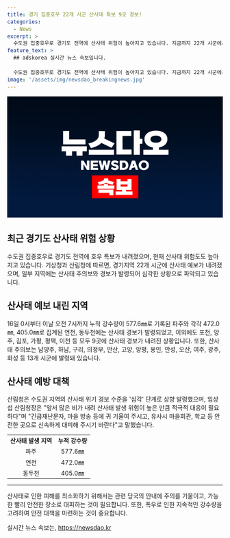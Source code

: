 ```yaml
---
title: 경기 집중호우 22개 시군 산사태 특보 9곳 경보!
categories:
  - News
excerpt: >
  수도권 집중호우로 경기도 전역에 산사태 위험이 높아지고 있습니다. 지금까지 22개 시군에서 산사태 예보가 내려졌으며, 16일 0시부터 오전 7시까지 파주, 연천, 동두천 등에서 산사태 경보가 발령됐습니다. 이에 추가로 9곳에 산사태 경보가 내려진 상황입니다. 또한 13개 시군에는 산사태 주의보가 발령돼 있으며, 산림청은 수도권 지역의 산사태 위기 경보 수준을 심각 단계로 상향 발령했습니다. 관계자는 산사태 발생 위험이 높은 만큼 적극적 대응이 필요하다고 당부했습니다.
feature_text: >
  ## adskorea 실시간 뉴스 속보입니다.

  수도권 집중호우로 경기도 전역에 산사태 위험이 높아지고 있습니다. 지금까지 22개 시군에서 산사태 예보가 내려졌으며, 16일 0시부터 오전 7시까지 파주, 연천, 동두천 등에서 산사태 경보가 발령됐습니다. 이에 추가로 9곳에 산사태 경보가 내려진 상황입니다. 또한 13개 시군에는 산사태 주의보가 발령돼 있으며, 산림청은 수도권 지역의 산사태 위기 경보 수준을 심각 단계로 상향 발령했습니다. 관계자는 산사태 발생 위험이 높은 만큼 적극적 대응이 필요하다고 당부했습니다.
image: '/assets/img/newsdao_breakingnews.jpg'
---
```


<p><img src="/assets/img/newsdao_breakingnews.jpg" alt="adskorea 속보" /></p>

<h2 data-ke-size="size26">최근 경기도 산사태 위험 상황</h2>

<p data-ke-size="size16">수도권 집중호우로 경기도 전역에 호우 특보가 내려졌으며, 현재 산사태 위험도도 높아지고 있습니다. 기상청과 산림청에 따르면, 경기지역 22개 시군에 산사태 예보가 내려졌으며, 일부 지역에는 산사태 주의보와 경보가 발령되어 심각한 상황으로 파악되고 있습니다.</p>

<h2 data-ke-size="size23">산사태 예보 내린 지역</h2>

<p data-ke-size="size16">16일 0시부터 이날 오전 7시까지 누적 강수량이 577.6㎜로 기록된 파주와 각각 472.0㎜, 405.0㎜로 집계된 연천, 동두천에는 산사태 경보가 발령되었고, 이외에도 포천, 양주, 김포, 가평, 평택, 이천 등 모두 9곳에 산사태 경보가 내려진 상황입니다. 또한, 산사태 주의보는 남양주, 하남, 구리, 의정부, 안산, 고양, 양평, 용인, 안성, 오산, 여주, 광주, 화성 등 13개 시군에 발령돼 있습니다.</p>

<h2 data-ke-size="size23">산사태 예방 대책</h2>

<p data-ke-size="size16">산림청은 수도권 지역의 산사태 위기 경보 수준을 '심각' 단계로 상향 발령했으며, 임상섭 산림청장은 "앞서 많은 비가 내려 산사태 발생 위험이 높은 만큼 적극적 대응이 필요하다"며 "긴급재난문자, 마을 방송 등에 귀 기울여 주시고, 유사시 마을회관, 학교 등 안전한 곳으로 신속하게 대피해 주시기 바란다"고 말했습니다.</p>

<table>
  <tr>
    <td style="text-align: center; height: 17px;"><b>산사태 발생 지역</b></td>
    <td style="text-align: center; height: 17px;"><b>누적 강수량</b></td>
  </tr>
  <tr>
    <td style="text-align: center; height: 17px;">파주</td>
    <td style="text-align: center; height: 17px;">577.6㎜</td>
  </tr>
  <tr>
    <td style="text-align: center; height: 17px;">연천</td>
    <td style="text-align: center; height: 17px;">472.0㎜</td>
  </tr>
  <tr>
    <td style="text-align: center; height: 17px;">동두천</td>
    <td style="text-align: center; height: 17px;">405.0㎜</td>
  </tr>
</table>

<hr>

<p data-ke-size="size16">산사태로 인한 피해를 최소화하기 위해서는 관련 당국의 안내에 주의를 기울이고, 가능한 빨리 안전한 장소로 대피하는 것이 필요합니다. 또한, 폭우로 인한 지속적인 강수량을 고려하여 안전 대책을 마련하는 것이 중요합니다.</p>
실시간 뉴스 속보는, <a href="https://newsdao.kr" rel="dofollow">https://newsdao.kr</a>


